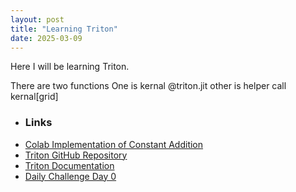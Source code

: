 ```yaml
---
layout: post
title: "Learning Triton"
date: 2025-03-09
---
```


Here I will be learning Triton.

There are two functions
One is kernal  @triton.jit
other is helper  call kernal[grid]

- ### Links
- [Colab Implementation of Constant Addition](https://colab.research.google.com/github/NShravanReddy/DeepLearning/blob/main/triton/Trition_constant_add.ipynb)
- [Triton GitHub Repository](https://github.com/openai/triton)
- [Triton Documentation](https://triton-lang.org/)
- [Daily Challenge Day 0](https://github.com/rkinas/triton-resources/tree/main/daily_challange/day0)